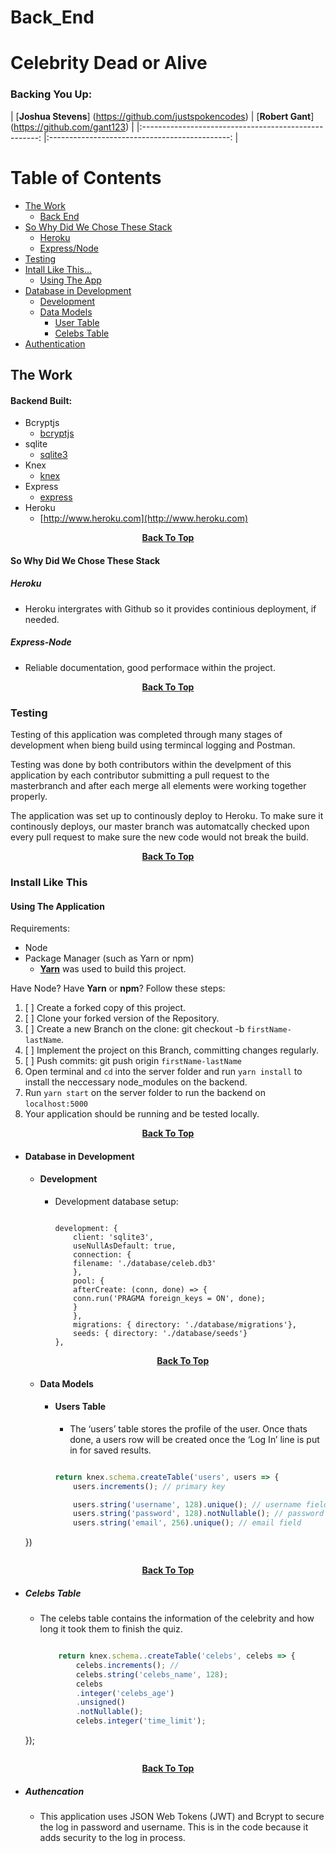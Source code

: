 # Back_End

# Celebrity Dead or Alive 

### Backing You Up: 

| [**Joshua Stevens**] (https://github.com/justspokencodes) | [**Robert Gant**] 
(https://github.com/gant123) |
|:----------------------------------------------------:	|:---------------------------------------------:	|

# Table of Contents 
- [The Work](#the-work)
    - [Back End](#backend-built)
- [So Why Did We Chose These Stack](#so-why-stack)
    - [Heroku](#heroku)
    - [Express/Node](#express-node)
- [Testing](#testing)
- [Intall Like This...](#install-like-this)
    - [Using The App](#using-the-app)
- [Database in Development](#database)
    - [Development](#development)
    - [Data Models](#data-models)
        - [User Table](#user-table)
        - [Celebs Table](#celeb-table)
- [Authentication](#authentication)

## The Work

#### Backend Built: 

- Bcryptjs 
    - [bcryptjs](https://www.npmjs.com/package/bcryptjs)
- sqlite 
    - [sqlite3](https://www.npmjs.com/package/sqlite3)
- Knex
    - [knex](https://github.com/tgriesser/knex)
- Express
    - [express](https://expressjs.com/en/starter/installing.html)
- Heroku
    - [http://www.heroku.com](http://www.heroku.com)

<p align="center"><a href="#table-of-contents"><strong>Back To Top</strong></a></p> 

#### So Why Did We Chose These Stack 

##### Heroku 
- Heroku intergrates with Github so it provides continious deployment, if needed.

##### Express-Node 
- Reliable documentation, good performace within the project.

<p align="center"><a href="#table-of-contents"><strong>Back To Top</strong></a></p>

### Testing 

Testing of this application was completed through many stages of development when bieng build using termincal logging and Postman.

Testing was done by both contributors within  the develpment of this application by each contributor submitting a pull request to the masterbranch and after each merge all elements were working together properly.

The application was set up to continously deploy to Heroku. To make sure it continously deploys, our master branch was automatcally checked upon every pull request to make sure the new code would not break the build.

<p align="center"><a href="#table-of-contents"><strong>Back To Top</strong></a></p>

### Install Like This 

#### Using The Application 

Requirements: 
- Node 
- Package Manager (such as Yarn or npm)
    - [**Yarn**](https://yarnpkg.com/en/) was used to build this project.

Have Node? Have **Yarn** or **npm**? 
Follow these steps: 

1. [ ] Create a forked copy of this project.
2. [ ] Clone your forked version of the Repository.
3. [ ] Create a new Branch on the clone: git checkout -b `firstName-lastName`.
4. [ ] Implement the project on this Branch, committing changes regularly.
5. [ ] Push commits: git push origin `firstName-lastName`
6. Open terminal and `cd` into the server folder and run `yarn install` to install the neccessary node_modules on the backend.
7. Run `yarn start` on the server folder to run the backend on `localhost:5000`
8. Your application should be running and be tested locally.

<p align="center"><a href="#table-of-contents"><strong>Back To Top</strong></a></p>

* #### Database in Development

    - #### Development 
        - Development database setup:
            ```

            development: {
                client: 'sqlite3',
                useNullAsDefault: true,
                connection: {
                filename: './database/celeb.db3'
                },
                pool: {
                afterCreate: (conn, done) => {
                conn.run('PRAGMA foreign_keys = ON', done);
                }
                },
                migrations: { directory: './database/migrations'},
                seeds: { directory: './database/seeds'}
            }, 
            ```
        <p align="center"><a href="#table-of-contents"><strong>Back To Top</strong></a></p>

    - #### Data Models

        - #### Users Table 
            * The ‘users’ table stores the profile of the user. Once thats done, a users row will be created once the ‘Log In’ line is put in for saved results.

            ```js

            return knex.schema.createTable('users', users => {
                users.increments(); // primary key 

                users.string('username', 128).unique(); // username field
                users.string('password', 128).notNullable(); // password field
                users.string('email', 256).unique(); // email field 
    })
    ```
<p align="center"><a href="#table-of-contents"><strong>Back To Top</strong></a></p>

- ##### Celebs Table 

    * The celebs table contains the information of the celebrity and how long it took them to finish the quiz.

        ```js

            return knex.schema..createTable('celebs', celebs => {
                celebs.increments(); // 
                celebs.string('celebs_name', 128);
                celebs
                .integer('celebs_age')
                .unsigned()
                .notNullable();
                celebs.integer('time_limit');

    });
    ```
<p align="center"><a href="#table-of-contents"><strong>Back To Top</strong></a></p>

- ##### Authencation 
    * This application uses JSON Web Tokens (JWT) and Bcrypt to secure the log in password and username. This is in the code because it adds security to the log in process. 
